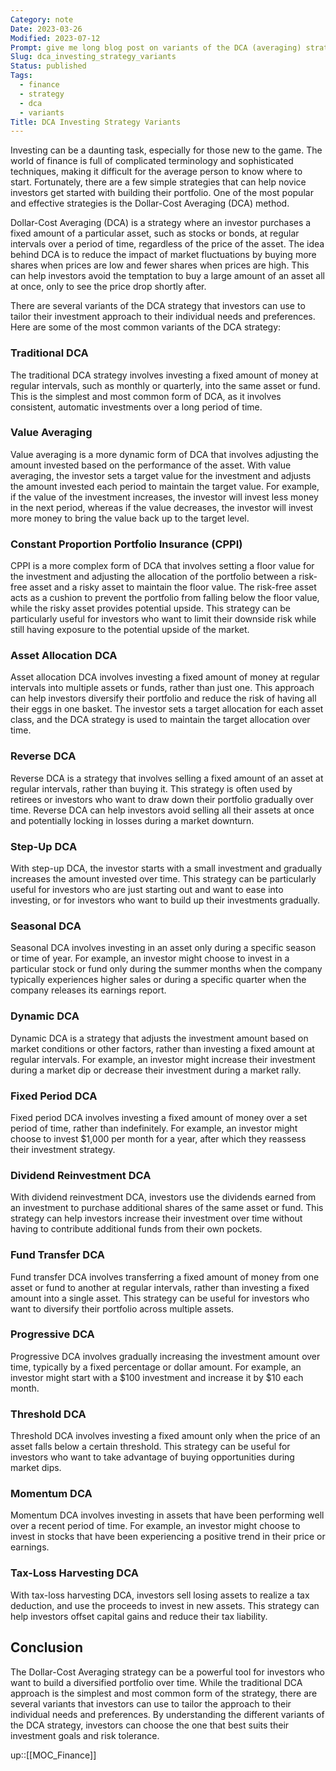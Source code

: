 ```yaml
---
Category: note
Date: 2023-03-26
Modified: 2023-07-12
Prompt: give me long blog post on variants of the DCA (averaging) strategy for investing.
Slug: dca_investing_strategy_variants
Status: published
Tags:
  - finance
  - strategy
  - dca
  - variants
Title: DCA Investing Strategy Variants
---
```


Investing can be a daunting task, especially for those new to the game. The world of finance is full of complicated terminology and sophisticated techniques, making it difficult for the average person to know where to start. Fortunately, there are a few simple strategies that can help novice investors get started with building their portfolio. One of the most popular and effective strategies is the Dollar-Cost Averaging (DCA) method.

Dollar-Cost Averaging (DCA) is a strategy where an investor purchases a fixed amount of a particular asset, such as stocks or bonds, at regular intervals over a period of time, regardless of the price of the asset. The idea behind DCA is to reduce the impact of market fluctuations by buying more shares when prices are low and fewer shares when prices are high. This can help investors avoid the temptation to buy a large amount of an asset all at once, only to see the price drop shortly after.

There are several variants of the DCA strategy that investors can use to tailor their investment approach to their individual needs and preferences. Here are some of the most common variants of the DCA strategy:

### Traditional DCA

The traditional DCA strategy involves investing a fixed amount of money at regular intervals, such as monthly or quarterly, into the same asset or fund. This is the simplest and most common form of DCA, as it involves consistent, automatic investments over a long period of time.

### Value Averaging

Value averaging is a more dynamic form of DCA that involves adjusting the amount invested based on the performance of the asset. With value averaging, the investor sets a target value for the investment and adjusts the amount invested each period to maintain the target value. For example, if the value of the investment increases, the investor will invest less money in the next period, whereas if the value decreases, the investor will invest more money to bring the value back up to the target level.

### Constant Proportion Portfolio Insurance (CPPI)

CPPI is a more complex form of DCA that involves setting a floor value for the investment and adjusting the allocation of the portfolio between a risk-free asset and a risky asset to maintain the floor value. The risk-free asset acts as a cushion to prevent the portfolio from falling below the floor value, while the risky asset provides potential upside. This strategy can be particularly useful for investors who want to limit their downside risk while still having exposure to the potential upside of the market.

### Asset Allocation DCA

Asset allocation DCA involves investing a fixed amount of money at regular intervals into multiple assets or funds, rather than just one. This approach can help investors diversify their portfolio and reduce the risk of having all their eggs in one basket. The investor sets a target allocation for each asset class, and the DCA strategy is used to maintain the target allocation over time.

### Reverse DCA

Reverse DCA is a strategy that involves selling a fixed amount of an asset at regular intervals, rather than buying it. This strategy is often used by retirees or investors who want to draw down their portfolio gradually over time. Reverse DCA can help investors avoid selling all their assets at once and potentially locking in losses during a market downturn.

### Step-Up DCA

With step-up DCA, the investor starts with a small investment and gradually increases the amount invested over time. This strategy can be particularly useful for investors who are just starting out and want to ease into investing, or for investors who want to build up their investments gradually.

### Seasonal DCA

Seasonal DCA involves investing in an asset only during a specific season or time of year. For example, an investor might choose to invest in a particular stock or fund only during the summer months when the company typically experiences higher sales or during a specific quarter when the company releases its earnings report.

### Dynamic DCA

Dynamic DCA is a strategy that adjusts the investment amount based on market conditions or other factors, rather than investing a fixed amount at regular intervals. For example, an investor might increase their investment during a market dip or decrease their investment during a market rally.

### Fixed Period DCA

Fixed period DCA involves investing a fixed amount of money over a set period of time, rather than indefinitely. For example, an investor might choose to invest $1,000 per month for a year, after which they reassess their investment strategy.

### Dividend Reinvestment DCA

With dividend reinvestment DCA, investors use the dividends earned from an investment to purchase additional shares of the same asset or fund. This strategy can help investors increase their investment over time without having to contribute additional funds from their own pockets.

### Fund Transfer DCA

Fund transfer DCA involves transferring a fixed amount of money from one asset or fund to another at regular intervals, rather than investing a fixed amount into a single asset. This strategy can be useful for investors who want to diversify their portfolio across multiple assets.

### Progressive DCA

Progressive DCA involves gradually increasing the investment amount over time, typically by a fixed percentage or dollar amount. For example, an investor might start with a $100 investment and increase it by $10 each month.

### Threshold DCA

Threshold DCA involves investing a fixed amount only when the price of an asset falls below a certain threshold. This strategy can be useful for investors who want to take advantage of buying opportunities during market dips.

### Momentum DCA

Momentum DCA involves investing in assets that have been performing well over a recent period of time. For example, an investor might choose to invest in stocks that have been experiencing a positive trend in their price or earnings.

### Tax-Loss Harvesting DCA

With tax-loss harvesting DCA, investors sell losing assets to realize a tax deduction, and use the proceeds to invest in new assets. This strategy can help investors offset capital gains and reduce their tax liability.

## Conclusion

The Dollar-Cost Averaging strategy can be a powerful tool for investors who want to build a diversified portfolio over time. While the traditional DCA approach is the simplest and most common form of the strategy, there are several variants that investors can use to tailor the approach to their individual needs and preferences. By understanding the different variants of the DCA strategy, investors can choose the one that best suits their investment goals and risk tolerance.

up::[[MOC_Finance]]
